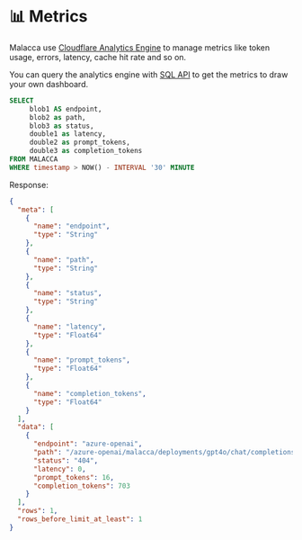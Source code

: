 # 📊 Metrics

Malacca use [Cloudflare Analytics Engine](https://developers.cloudflare.com/analytics/analytics-engine/) to manage metrics like token usage, errors, latency, cache hit rate and so on.

You can query the analytics engine with [SQL API](https://developers.cloudflare.com/analytics/analytics-engine/sql-api/) to get the metrics to draw your own dashboard.

```SQL
SELECT
     blob1 AS endpoint, 
     blob2 as path, 
     blob3 as status, 
     double1 as latency, 
     double2 as prompt_tokens, 
     double3 as completion_tokens 
FROM MALACCA 
WHERE timestamp > NOW() - INTERVAL '30' MINUTE
```

Response:

```json
{
  "meta": [
    {
      "name": "endpoint",
      "type": "String"
    },
    {
      "name": "path",
      "type": "String"
    },
    {
      "name": "status",
      "type": "String"
    },
    {
      "name": "latency",
      "type": "Float64"
    },
    {
      "name": "prompt_tokens",
      "type": "Float64"
    },
    {
      "name": "completion_tokens",
      "type": "Float64"
    }
  ],
  "data": [
    {
      "endpoint": "azure-openai",
      "path": "/azure-openai/malacca/deployments/gpt4o/chat/completions",
      "status": "404",
      "latency": 0,
      "prompt_tokens": 16,
      "completion_tokens": 703
    }
  ],
  "rows": 1,
  "rows_before_limit_at_least": 1
}
```
